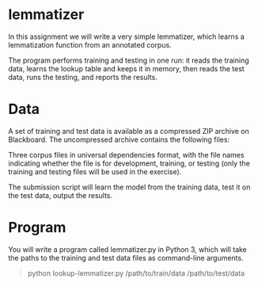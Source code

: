# lemmatizer
In this assignment we will write a very simple lemmatizer, which learns a lemmatization function from an annotated corpus. 

The program performs training and testing in one run: it reads the training data, learns the lookup table and keeps it in memory, then reads the test data, runs the testing, and reports the results. 

# Data
A set of training and test data is available as a compressed ZIP archive on Blackboard. The uncompressed archive contains the following files:

Three corpus files in universal dependencies format, with the file names indicating whether the file is for development, training, or testing (only the training and testing files will be used in the exercise).

The submission script will learn the model from the training data, test it on the test data, output the results. 

# Program
You will write a program called lemmatizer.py in Python 3, which will take the paths to the training and test data files as command-line arguments. 

> python lookup-lemmatizer.py /path/to/train/data /path/to/test/data
